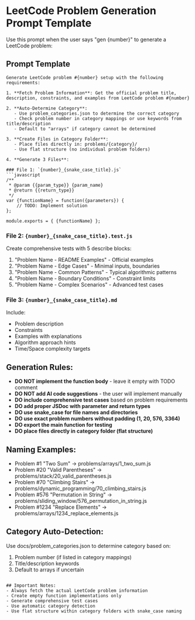 # LeetCode Problem Generation Prompt Template

Use this prompt when the user says "gen {number}" to generate a LeetCode problem:

## Prompt Template

```
Generate LeetCode problem #{number} setup with the following requirements:

1. **Fetch Problem Information**: Get the official problem title, description, constraints, and examples from LeetCode problem #{number}

2. **Auto-Determine Category**: 
   - Use problem_categories.json to determine the correct category
   - Check problem number in category mappings or use keywords from title/description
   - Default to "arrays" if category cannot be determined

3. **Create Files in Category Folder**: 
   - Place files directly in: problems/{category}/
   - Use flat structure (no individual problem folders)

4. **Generate 3 Files**:

### File 1: `{number}_{snake_case_title}.js`
```javascript
/**
 * @param {{param_type}} {param_name}
 * @return {{return_type}}
 */
var {functionName} = function({parameters}) {
    // TODO: Implement solution
};

module.exports = { {functionName} };
```

### File 2: `{number}_{snake_case_title}.test.js`
Create comprehensive tests with 5 describe blocks:
1. "Problem Name - README Examples" - Official examples
2. "Problem Name - Edge Cases" - Minimal inputs, boundaries
3. "Problem Name - Common Patterns" - Typical algorithmic patterns
4. "Problem Name - Boundary Conditions" - Constraint limits
5. "Problem Name - Complex Scenarios" - Advanced test cases

### File 3: `{number}_{snake_case_title}.md`
Include:
- Problem description
- Constraints
- Examples with explanations
- Algorithm approach hints
- Time/Space complexity targets

## Generation Rules:
- **DO NOT implement the function body** - leave it empty with TODO comment
- **DO NOT add AI code suggestions** - the user will implement manually
- **DO include comprehensive test cases** based on problem requirements
- **DO add proper JSDoc with parameter and return types**
- **DO use snake_case for file names and directories**
- **DO use exact problem numbers without padding (1, 20, 576, 3364)**
- **DO export the main function for testing**
- **DO place files directly in category folder (flat structure)**

## Naming Examples:
- Problem #1 "Two Sum" → problems/arrays/1_two_sum.js
- Problem #20 "Valid Parentheses" → problems/stack/20_valid_parentheses.js  
- Problem #70 "Climbing Stairs" → problems/dynamic_programming/70_climbing_stairs.js
- Problem #576 "Permutation in String" → problems/sliding_window/576_permutation_in_string.js
- Problem #1234 "Replace Elements" → problems/arrays/1234_replace_elements.js

## Category Auto-Detection:
Use docs/problem_categories.json to determine category based on:
1. Problem number (if listed in category mappings)
2. Title/description keywords
3. Default to arrays if uncertain
```

## Important Notes:
- Always fetch the actual LeetCode problem information
- Create empty function implementations only
- Generate comprehensive test cases
- Use automatic category detection
- Use flat structure within category folders with snake_case naming